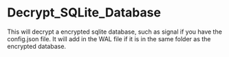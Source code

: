 # Decrypt_SQLite_Database

This will decrypt a encrypted sqlite database, such as signal if you
have the config.json file.  It will add in the WAL file if it is in
the same folder as the encrypted database.  
